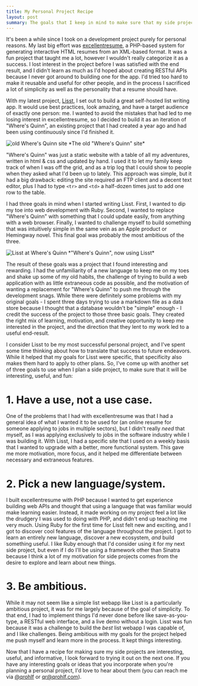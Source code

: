 ```yaml
---
title: My Personal Project Recipe
layout: post
summary: The goals that I keep in mind to make sure that my side projects end up being interesting and successful.
---
```


It's been a while since I took on a development project purely for personal reasons. My last big effort was [excellentresume](https://github.com/qrohlf/excellentresume), a PHP-based system for generating interactive HTML resumes from an XML-based format. It was a fun project that taught me a lot, however I wouldn't really categorize it as a success. I lost interest in the project before I was satisfied with the end result, and I didn't learn as much as I'd hoped about creating RESTful APIs because I never got around to building one for the app. I'd tried too hard to make it reusable and useful for other people, and in the process I sacrificed a lot of simplicity as well as the personality that a resume should have.

With my latest project, [Lisst](http://qrohlf.com/Lisst), I set out to build a great self-hosted list writing app. It would use best practices, look amazing, and have a target audience of exactly one person: me. I wanted to avoid the mistakes that had led to me losing interest in excellentresume, so I decided to build it as an iteration of "Where's Quinn", an existing project that I had created a year ago and had been using continuously since I'd finished it.

<img src="/images/creating-lisst/whereis-old.png" alt="old Where's Quinn site" />
*The old "Where's Quinn" site*

"Where's Quinn" was just a static website with a table of all my adventures, written in html & css and updated by hand. I used it to let my family keep track of when I was off the grid, and as a trip log that I could show to people when they asked what I'd been up to lately. This approach was simple, but it had a big drawback: editing the site required an FTP client and a decent text editor, plus I had to type `<tr>` and `<td>` a half-dozen times just to add one row to the table. 

I had three goals in mind when I started writing Lisst. First, I wanted to dip my toe into web development with Ruby. Second, I wanted to replace "Where's Quinn" with something that I could update easily, from anything with a web browser. Finally, I wanted to challenge myself to build something that was intuitively simple in the same vein as an Apple product or Hemingway novel. This final goal was probably the most ambitious of the three.

<img src="/images/creating-lisst/lisst.png" alt="Lisst at Where's Quinn" />
*"Where's Quinn", now using Lisst*

The result of these goals was a project that I found interesting and rewarding. I had the unfamiliarity of a new language to keep me on my toes and shake up some of my old habits, the challenge of trying to build a web application with as little extraneous code as possible, and the motivation of wanting a replacement for "Where's Quinn" to push me through the development snags. While there were definitely some problems with my original goals - I spent three days trying to use a markdown file as a data store because I thought that a database wouldn't be "simple" enough - I credit the success of the project to those three basic goals. They created the right mix of learning, motivation, and creative opportunity to keep me interested in the project, and the direction that they lent to my work led to a useful end-result. 

I consider Lisst to be my most successful personal project, and I've spent some time thinking about how to translate that success to future endeavors. While it helped that my goals for Lisst were specific, that specificity also makes them hard to apply to other plans. So, I've come up with another set of three goals to use when I plan a side project, to make sure that it will be interesting, useful, and fun:

# 1. Have a use, not a use case.
One of the problems that I had with excellentresume was that I had a general idea of what I wanted it to be used for (an online resume for someone applying to jobs in multiple sectors), but I didn't really *need* that myself, as I was applying exclusively to jobs in the software industry while I was building it. With Lisst, I had a specific site that I used on a weekly basis that I wanted to upgrade with a better, more functional system. This gave me more motivation, more focus, and it helped me differentiate between necessary and extraneous features.

# 2. Pick a new language/system.
I built excellentresume with PHP because I wanted to get experience building web APIs and thought that using a language that was familiar would make learning easier. Instead, it made working on my project feel a lot like the drudgery I was used to doing with PHP, and didn't end up teaching me very much. Using Ruby for the first time for Lisst felt new and exciting, and I got to discover cool features of the language throughout the project. I got to learn an entirely new language, discover a new ecosystem, *and* build something useful. I like Ruby enough that I'd consider using it for my next side project, but even if I do I'll be using a framework other than Sinatra because I think a lot of my motivation for side projects comes from the desire to explore and learn about new things.

# 3. Be ambitious.
While it may not seem like a simple list webapp like Lisst is a particularly ambitious project, it was for me largely because of the goal of simplicity. To that end, I had to implement things I'd never done before like save-as-you-type, a RESTful web interface, and a live demo without a login. Lisst was fun because it was a challenge to build the *best* list webapp I was capable of, and I like challenges. Being ambitious with my goals for the project helped me push myself and learn more in the process. It kept things interesting.

Now that I have a recipe for making sure my side projects are interesting, useful, and informative, I look forward to trying it out on the next one. If you have any interesting goals or ideas that you incorporate when you're planning a personal project, I'd love to hear about them (you can reach me via [@qrohlf](https://twitter.com/qrohlf) or [qr@qrohlf.com](mailto:qr@qrohlf.com)). 
